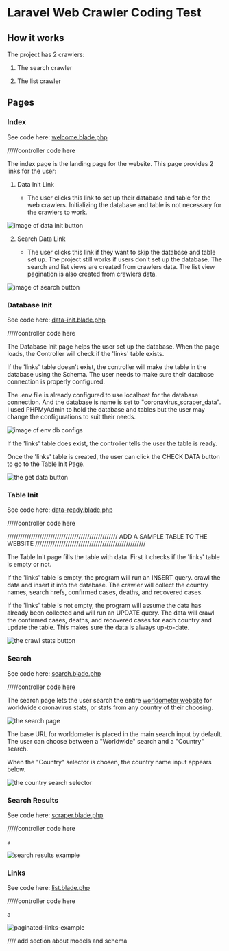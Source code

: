 # Laravel Web Crawler Coding Test

## How it works

The project has 2 crawlers:

1. The search crawler

2. The list crawler


## Pages

### Index

See code here: [welcome.blade.php](https://github.com/markoco14/laravel-scraper/blob/main/resources/views/welcome.blade.php)

/////controller code here

The index page is the landing page for the website. This page provides 2 links for the user:

1. Data Init Link

	- The user clicks this link to set up their database and table for the web crawlers. Initializing the database and table is not necessary for the crawlers to work.

![image of data init button](resources/images/choose-data-init.png)

2. Search Data Link

	- The user clicks this link if they want to skip the database and table set up. The project still works if users don't set up the database. The search and list views are created from crawlers data. The list view pagination is also created from crawlers data.

![image of search button](resources/images/choose-search-stats.png)

### Database Init

See code here: [data-init.blade.php](https://github.com/markoco14/laravel-scraper/blob/main/resources/views/data-init.blade.php)

/////controller code here

The Database Init page helps the user set up the database. When the page loads, the Controller will check if the 'links' table exists.

If the 'links' table doesn't exist, the controller will make the table in the database using the Schema. The user needs to make sure their database connection is properly configured.

The .env file is already configured to use localhost for the database connection. And the database is name is set to "coronavirus_scraper_data". I used PHPMyAdmin to hold the database and tables but the user may change the configurations to suit their needs.

![image of env db configs](/resources/images/env-db-configs.png)

If the 'links' table does exist, the controller tells the user the table is ready.

Once the 'links' table is created, the user can click the CHECK DATA button to go to the Table Init Page.

![the get data button](/resources/images/check-data-button.png)

### Table Init

See code here: [data-ready.blade.php](https://github.com/markoco14/laravel-scraper/blob/main/resources/views/data-ready.blade.php)

/////controller code here

///////////////////////////////////////////////////
ADD A SAMPLE TABLE TO THE WEBSITE
///////////////////////////////////////////////////

The Table Init page fills the table with data. First it checks if the 'links' table is empty or not.

If the 'links' table is empty, the program will run an INSERT query. crawl the data and insert it into the database. The crawler will collect the country names, search hrefs, confirmed cases, deaths, and recovered cases.

If the 'links' table is not empty, the program will assume the data has already been collected and will run an UPDATE query. The data will crawl the confirmed cases, deaths, and recovered cases for each country and update the table. This makes sure the data is always up-to-date. 

![the crawl stats button](/resources/images/crawl-stats-button.png)

### Search

See code here: [search.blade.php](https://github.com/markoco14/laravel-scraper/blob/main/resources/views/search.blade.php)

/////controller code here

The search page lets the user search the entire [worldometer website](https://www.worldometers.info/coronavirus/) for worldwide coronavirus stats, or stats from any country of their choosing. 

![the search page](/resources/images/search-page.png)

The base URL for worldometer is placed in the main search input by default. The user can choose between a "Worldwide" search and a "Country" search.

When the "Country" selector is chosen, the country name input appears below.

![the country search selector](/resources/images/country-search-selector.png)



### Search Results

See code here: [scraper.blade.php](https://github.com/markoco14/laravel-scraper/blob/main/resources/views/scraper.blade.php)

/////controller code here


a

![search results example](/resources/images/search-results-page.png)

### Links

See code here: [list.blade.php](https://github.com/markoco14/laravel-scraper/blob/main/resources/views/list.blade.php)

/////controller code here

a

![paginated-links-example](/resources/images/links-page.png)


//// add section about models and schema

